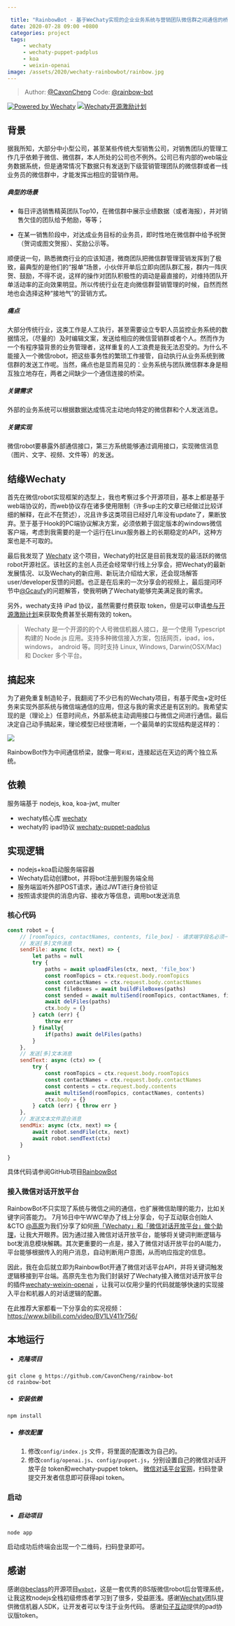 ```yaml
---

 title: "RainbowBot - 基于WeChaty实现的企业业务系统与营销团队微信群之间通信的桥梁"
 date: 2020-07-28 09:00 +0800
 categories: project
 tags:
     - wechaty
     - wechaty-puppet-padplus
	 - koa
	 - weixin-openai
image: /assets/2020/wechaty-rainbowbot/rainbow.jpg
---
```



> Author: [@CavonCheng](https://github.com/CavonCheng)
> Code: [@rainbow-bot](https://github.com/CavonCheng/rainbow-bot)

[![Powered by Wechaty](https://img.shields.io/badge/Powered%20By-Wechaty-green.svg)](https://github.com/chatie/wechaty)
[![Wechaty开源激励计划](https://img.shields.io/badge/Wechaty-开源激励计划-green.svg)](https://github.com/juzibot/Welcome/wiki/Everything-about-Wechaty)

## 背景

据我所知，大部分中小型公司，甚至某些传统大型销售公司，对销售团队的管理工作几乎依赖于微信、微信群，本人所处的公司也不例外。公司已有内部的web端业务数据系统，但是通常情况下数据只有发送到下级营销管理团队的微信群或者一线业务员的微信群中，才能发挥出相应的营销作用。

<!--more-->

##### 典型的场景

- 每日评选销售精英团队Top10，在微信群中展示业绩数据（或者海报），并对销售欠佳的团队给予勉励，等等；

- 在某一销售阶段中，对达成业务目标的业务员，即时性地在微信群中给予祝贺（贺词或图文贺报）、奖励公示等。

顺便说一句，熟悉微商行业的应该知道，微商团队把微信群管理营销发挥到了极致，最典型的是他们的“报单”场景，小伙伴开单后立即向团队群汇报，群内一阵庆贺、鼓励，不得不说，这样的操作对团队积极性的调动是最直接的，对维持团队开单活动率的正向效果明显。所以传统行业在走向微信群营销管理的时候，自然而然地也会选择这种“接地气”的营销方式。

##### 痛点

大部分传统行业，这类工作是人工执行，甚至需要设立专职人员监控业务系统的数据情况，（尽量的）及时编辑文案，发送给相应的微信营销群或者个人。然而作为一个有程序猿背景的业务管理者，这样重复的人工浪费是我无法忍受的。为什么不能接入一个微信robot，把这些事务性的繁琐工作接管，自动执行从业务系统到微信群的发送工作呢。当然，痛点也是显而易见的：业务系统与团队微信群本身是相互独立地存在，两者之间缺少一个通信连接的桥梁。

##### 关键需求

外部的业务系统可以根据数据达成情况主动地向特定的微信群和个人发送消息。

##### 关键实现

微信robot要暴露外部通信接口，第三方系统能够通过调用接口，实现微信消息（图片、文字、视频、文件等）的发送。

## 结缘Wechaty

首先在微信robot实现框架的选型上，我也考察过多个开源项目，基本上都是基于web端协议的，而web协议存在诸多使用限制（许多up主的文章已经做过比较详细的解释，在此不在赘述），况且许多这类项目已经好几年没有update了，果断放弃。至于基于Hook的PC端协议解决方案，必须依赖于固定版本的windows微信客户端，考虑到我需要的是一个运行在Linux服务器上的长期稳定的API，这种方案也是不可取的。

最后我发现了 [Wechaty](https://github.com/wechaty) 这个项目，Wechaty的社区是目前我发现的最活跃的微信robot开源社区。该社区的主创人员还会经常举行线上分享会，把Wechaty的最新发展情况、以及Wechaty的新应用、新玩法介绍给大家，还会现场解答user/developer反馈的问题。也正是在后来的一次分享会的视频上，最后提问环节中[@Gcaufy](https://github.com/Gcaufy)的问题解答，使我明确了Wechaty能够完美满足我的需求。

另外，wechaty支持 iPad 协议，虽然需要付费获取 token，但是可以申请[参与开源激励计划](https://github.com/juzibot/Welcome/wiki/Everything-about-Wechaty#2免费Token参与开源激励计划)来获取免费甚至长期有效的 token。

> Wechaty 是一个开源的的个人号微信机器人接口，是一个使用 Typescript 构建的 Node.js  应用。支持多种微信接入方案，包括网页，ipad，ios，windows， android 等。同时支持 Linux, Windows,  Darwin(OSX/Mac) 和 Docker 多个平台。

## 搞起来

为了避免重复制造轮子，我翻阅了不少已有的Wechaty项目，有基于爬虫+定时任务来实现外部系统与微信端通信的应用，但这与我的需求还是有区别的。我希望实现的是（理论上）任意时间点，外部系统主动调用接口与微信之间进行通信。最后决定自己动手搞起来，理论模型已经很清晰，一个最简单的实现结构是这样的：

![](/assets/2020/wechaty-rainbowbot/pic1.png)

RainbowBot作为中间通信桥梁，就像一弯`彩虹`，连接起远在天边的两个独立系统。

## 依赖

服务端基于 nodejs, koa, koa-jwt, multer

* wechaty核心库 [wechaty](https://github.com/wechaty/wechaty)
* wechaty的 ipad协议 [wechaty-puppet-padplus](https://github.com/wechaty/wechaty-puppet-padplus/)

## 实现逻辑

- nodejs+koa启动服务端容器
- Wechaty启动创建bot，并将bot注册到服务端全局
- 服务端监听外部POST请求，通过JWT进行身份验证
- 按照请求提供的消息内容、接收方等信息，调用bot发送消息

### 核心代码

```javascript
const robot = {
    // [roomTopics, contactNames, contents, file_box] - 请求端字段名必须一致
    // 发送[多]文件消息
    sendFile: async (ctx, next) => {
        let paths = null
        try {
            paths = await uploadFiles(ctx, next, 'file_box')
            const roomTopics = ctx.request.body.roomTopics
            const contactNames = ctx.request.body.contactNames
            const fileBoxes = await buildFileBoxes(paths)
            const sended = await multiSend(roomTopics, contactNames, fileBoxes)
            await delFiles(paths)
            ctx.body = {}
        } catch (err) { 
            throw err 
        } finally{
            if(paths) await delFiles(paths)
        }
    },
    // 发送[多]文本消息
    sendText: async (ctx) => {
        try {
            const roomTopics = ctx.request.body.roomTopics
            const contactNames = ctx.request.body.contactNames
            const contents = ctx.request.body.contents
            await multiSend(roomTopics, contactNames, contents)
            ctx.body = {}
        } catch (err) { throw err }
    },
    // 发送文本文件混合消息
    sendMix: async (ctx, next) => {
        await robot.sendFile(ctx, next)
        await robot.sendText(ctx)
    }

}
```

具体代码请参阅GitHub项目[RainbowBot](https://github.com/CavonCheng/rainbow-bot)

### 接入微信对话开放平台

RainbowBot不只实现了系统与微信之间的通信，也扩展微信助理的能力，比如关键字问答能力。 7月16日中午WWC举办了线上分享会，句子互动联合创始人&CTO [@高原](https://github.com/windmemory)为我们分享了如何[用「Wechaty」和「微信对话开放平台」做个助理](https://wechaty.github.io/wechaty-openai-agent/)，让我大开眼界。因为通过接入微信对话开放平台，能够将关键词判断逻辑与bot发消息模块解耦。其次更重要的一点是，接入了微信对话开放平台的AI能力，平台能够根据传入的用户消息，自动判断用户意图，从而响应指定的信息。

因此，我在会后就立即为RainbowBot开通了微信对话平台API，并将关键词触发逻辑移接到平台端。高原先生也为我们封装好了Wechaty接入微信对话开放平台的插件[wechaty-weixin-openai](https://github.com/wechaty/wechaty-weixin-openai) ，让我可以仅用少量的代码就能够快速的实现接入平台和机器人的对话逻辑的配置。

在此推荐大家都看一下分享会的实况视频：https://www.bilibili.com/video/BV1LV411r756/

## 本地运行

- ##### 克隆项目

```Shell
git clone g https://github.com/CavonCheng/rainbow-bot
cd rainbow-bot
```

- ##### 安装依赖

```
npm install
```

- ##### 修改配置

  1. 修改`config/index.js` 文件，将里面的配置改为自己的。
  2. 修改`config/openai.js`、`config/puppet.js`，分别设置自己的微信对话开放平台 token和wechaty-puppet token。 [微信对话平台官网](https://openai.weixin.qq.com/)，扫码登录提交开发者信息即可获得api token。

### 启动

- ##### 启动项目

```shell
node app
```

启动成功后终端会出现一个二维码，扫码登录即可。

## 感谢

感谢[@beclass](https://github.com/beclass/beclass)的开源项目[`wxbot`](https://github.com/beclass/wxbot)，这是一套优秀的BS版微信robot后台管理系统，让我这枚nodejs全栈初级修炼者学习到了很多，受益匪浅。感谢[Wechaty](https://wechaty.github.io/)团队提供微信机器人SDK，让开发者可以专注于业务代码。 感谢[句子互动](https://www.juzibot.com)提供的pad协议版token。